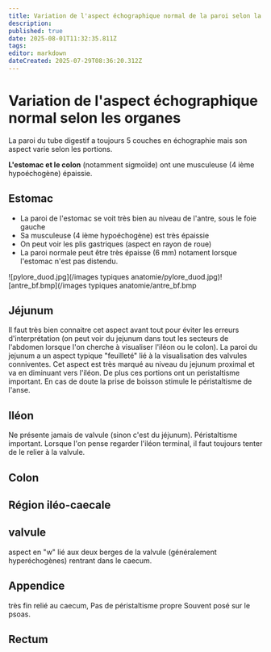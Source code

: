 ```yaml
---
title: Variation de l'aspect échographique normal de la paroi selon la portion du tube digestif
description: 
published: true
date: 2025-08-01T11:32:35.811Z
tags: 
editor: markdown
dateCreated: 2025-07-29T08:36:20.312Z
---
```


# Variation de l'aspect échographique normal selon les organes
La paroi du tube digestif a toujours 5 couches en échographie mais son aspect varie selon les portions.

**L'estomac et le colon** (notamment sigmoïde) ont une musculeuse (4 ième hypoéchogène) épaissie.
## Estomac

- La paroi de l'estomac se voit très bien au niveau de l'antre, sous le foie gauche
- Sa musculeuse (4 ième hypoéchogène) est très épaissie
- On peut voir les plis gastriques (aspect en rayon de roue)
- La paroi normale peut être très épaisse (6 mm) notament lorsque l'estomac n'est pas distendu.

![pylore_duod.jpg](/images typiques anatomie/pylore_duod.jpg)![antre_bf.bmp](/images typiques anatomie/antre_bf.bmp
## Jéjunum
Il faut très bien connaitre cet aspect avant tout pour éviter les erreurs d'interprétation (on peut voir du jejunum dans tout les secteurs de l'abdomen lorsque l'on cherche à visualiser l'iléon ou le colon).
La paroi du jejunum a un aspect typique "feuilleté" lié à la visualisation des valvules conniventes. Cet aspect est très marqué au niveau du jejunum proximal et va en diminuant vers l'iléon.
De plus ces portions ont un peristaltisme important.
En cas de doute la prise de boisson stimule le péristaltisme de l'anse.

## Iléon
Ne présente jamais de valvule (sinon c'est du jéjunum).
Péristaltisme important.
Lorsque l'on pense regarder l'iléon terminal, il faut toujours tenter de le relier à la valvule.
## Colon
## Région iléo-caecale

## valvule
aspect en "w" lié aux deux berges de la valvule (généralement hyperéchogènes) rentrant dans le caecum. 
## Appendice
très fin relié au caecum, 
Pas de péristaltisme propre
Souvent posé sur le psoas.
## Rectum


